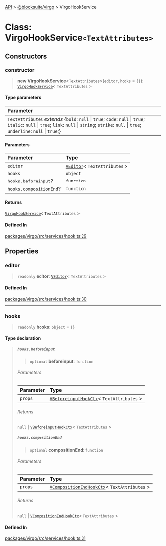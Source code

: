 [API](../../../index.md) > [@blocksuite/virgo](../index.md) > VirgoHookService

# Class: VirgoHookService`<TextAttributes>`

## Constructors

### constructor

> **new VirgoHookService**<`TextAttributes`>(`editor`, `hooks` = `{}`): [`VirgoHookService`](class.VirgoHookService.md)\< `TextAttributes` \>

#### Type parameters

| Parameter |
| :------ |
| `TextAttributes` *extends* \{`bold`: `null` \| `true`; `code`: `null` \| `true`; `italic`: `null` \| `true`; `link`: `null` \| `string`; `strike`: `null` \| `true`; `underline`: `null` \| `true`;} |

#### Parameters

| Parameter | Type |
| :------ | :------ |
| `editor` | [`VEditor`](class.VEditor.md)\< `TextAttributes` \> |
| `hooks` | `object` |
| `hooks.beforeinput`? | `function` |
| `hooks.compositionEnd`? | `function` |

#### Returns

[`VirgoHookService`](class.VirgoHookService.md)\< `TextAttributes` \>

#### Defined In

[packages/virgo/src/services/hook.ts:29](https://github.com/Saul-Mirone/blocksuite/blob/f2324b82e/packages/virgo/src/services/hook.ts#L29)

## Properties

### editor

> `readonly` **editor**: [`VEditor`](class.VEditor.md)\< `TextAttributes` \>

#### Defined In

[packages/virgo/src/services/hook.ts:30](https://github.com/Saul-Mirone/blocksuite/blob/f2324b82e/packages/virgo/src/services/hook.ts#L30)

***

### hooks

> `readonly` **hooks**: `object` = `{}`

#### Type declaration

> ##### `hooks.beforeinput`
>
> > `optional` **beforeinput**: `function`
>
> ###### Parameters
>
>
> | Parameter | Type |
> | :------ | :------ |
> | `props` | [`VBeforeinputHookCtx`](../interfaces/interface.VBeforeinputHookCtx.md)\< `TextAttributes` \> |
>
>
> ###### Returns
>
> `null` \| [`VBeforeinputHookCtx`](../interfaces/interface.VBeforeinputHookCtx.md)\< `TextAttributes` \>
>
>
>
> ##### `hooks.compositionEnd`
>
> > `optional` **compositionEnd**: `function`
>
> ###### Parameters
>
>
> | Parameter | Type |
> | :------ | :------ |
> | `props` | [`VCompositionEndHookCtx`](../interfaces/interface.VCompositionEndHookCtx.md)\< `TextAttributes` \> |
>
>
> ###### Returns
>
> `null` \| [`VCompositionEndHookCtx`](../interfaces/interface.VCompositionEndHookCtx.md)\< `TextAttributes` \>
>
>
>
>

#### Defined In

[packages/virgo/src/services/hook.ts:31](https://github.com/Saul-Mirone/blocksuite/blob/f2324b82e/packages/virgo/src/services/hook.ts#L31)
